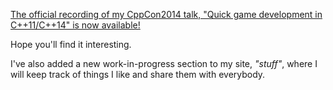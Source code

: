 [The official recording of my CppCon2014 talk, "Quick game development in C++11/C++14" is now available!](https://www.youtube.com/watch?v=TC9zhufV_Z8)

Hope you'll find it interesting.

I've also added a new work-in-progress section to my site, *"stuff"*, where I will keep track of things I like and share them with everybody. 

